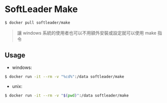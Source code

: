 # SoftLeader Make

```sh
$ docker pull softleader/make
```

> 讓 windows 系統的使用者也可以不用額外安裝或設定就可以使用 make 指令

## Usage

- windows:

```sh
$ docker run -it --rm -v "%cd%":/data softleader/make
```

- unix:

```sh
$ docker run -it --rm -v "$(pwd)":/data softleader/make
```